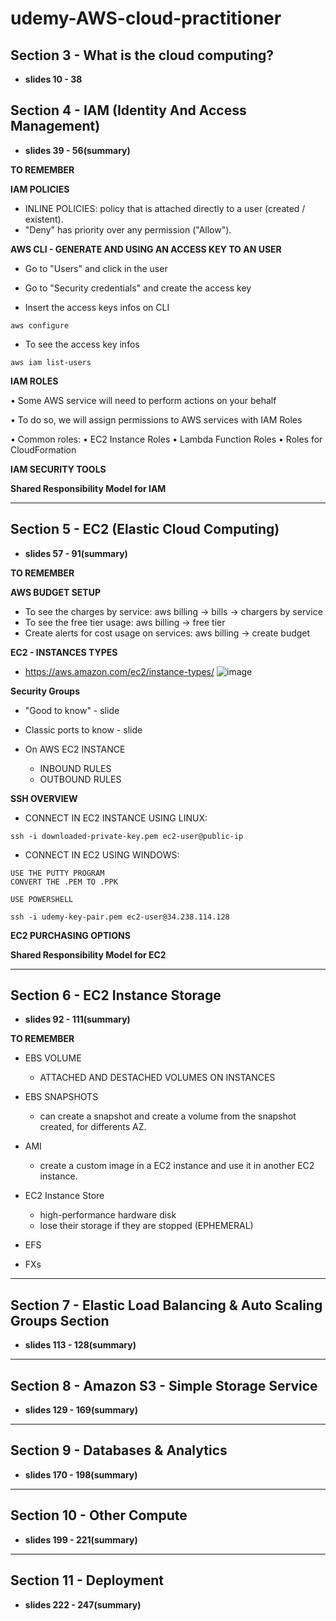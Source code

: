 # udemy-AWS-cloud-practitioner

## Section 3 - What is the cloud computing?

- **slides 10 - 38**

## Section 4 - IAM (Identity And Access Management)

- **slides 39 - 56(summary)**

**TO REMEMBER**

**IAM POLICIES**
  - INLINE POLICIES: policy that is attached directly to a user (created / existent).
  - "Deny" has priority over any permission ("Allow").

**AWS CLI - GENERATE AND USING AN ACCESS KEY TO AN USER**

- Go to "Users" and click in the user

- Go to "Security credentials" and create the access key

- Insert the access keys infos on CLI

```aws configure```

- To see the access key infos

```aws iam list-users```

**IAM ROLES**

• Some AWS service will need to perform actions on your behalf

• To do so, we will assign permissions to AWS services with IAM Roles

• Common roles: • EC2 Instance Roles • Lambda Function Roles • Roles for CloudFormation

**IAM SECURITY TOOLS**

**Shared Responsibility Model for IAM**

---

## Section 5 - EC2 (Elastic Cloud Computing)

- **slides 57 - 91(summary)**

**TO REMEMBER**

**AWS BUDGET SETUP**

- To see the charges by service: aws billing -> bills -> chargers by service
- To see the free tier usage: aws billing -> free tier
- Create alerts for cost usage on services: aws billing -> create budget

**EC2 - INSTANCES TYPES**

- https://aws.amazon.com/ec2/instance-types/
![image](https://github.com/brunadelmourosilva/udemy-AWS-cloud-practitioner/assets/61791877/a5647ed3-54f2-42fd-b34e-afae960cdbe7)

**Security Groups**

- "Good to know" - slide
- Classic ports to know - slide

- On AWS EC2 INSTANCE
  - INBOUND RULES
  - OUTBOUND RULES

**SSH OVERVIEW**

- CONNECT IN EC2 INSTANCE USING LINUX: 

```
ssh -i downloaded-private-key.pem ec2-user@public-ip
```

- CONNECT IN EC2 USING WINDOWS:

```
USE THE PUTTY PROGRAM
CONVERT THE .PEM TO .PPK
```

```
USE POWERSHELL

ssh -i udemy-key-pair.pem ec2-user@34.238.114.128

```

**EC2 PURCHASING OPTIONS**

**Shared Responsibility Model for EC2**

---

## Section 6 - EC2 Instance Storage

- **slides 92 - 111(summary)**

**TO REMEMBER**

- EBS VOLUME
  - ATTACHED AND DESTACHED VOLUMES ON INSTANCES 

- EBS SNAPSHOTS
  - can create a snapshot and create a volume from the snapshot created, for differents AZ. 

- AMI
  - create a custom image in a EC2 instance and use it in another EC2 instance.

- EC2 Instance Store
  - high-performance hardware disk
  - lose their storage if they are stopped (EPHEMERAL) 

- EFS

- FXs

--- 

## Section 7 - Elastic Load Balancing & Auto Scaling Groups Section

- **slides 113 - 128(summary)**

---

## Section 8 - Amazon S3 - Simple Storage Service

- **slides 129 - 169(summary)**

---

## Section 9 - Databases & Analytics

- **slides 170 - 198(summary)**

---

## Section 10 - Other Compute

- **slides 199 - 221(summary)**

---

## Section 11 - Deployment

- **slides 222 - 247(summary)**
